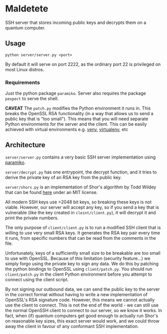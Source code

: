 # Maldetete
SSH server that stores incoming public keys and decrypts them on a quantum computer.

## Usage

`python server/server.py <port>`

By default it will serve on port 2222, as the ordinary port 22 is privileged on most Linux distros.

### Requirements

Just the python package `paramiko`.
Server also requires the package `pexpect` to serve the shell.

**CAVEAT** The `patch.py` modifies the Python environment it runs in. This breaks the OpenSSL RSA functionality (in a way that allows us to send a public key that is "too small").
This means that you will need separate Python environments for the server and the client.
This can be easily achieved with virtual environments e.g. [venv](https://docs.python.org/3/library/venv.html), [virtualenv](https://virtualenv.pypa.io/en/latest/), etc

## Architecture
`server/server.py` contains a very basic SSH server implementation using [paramiko](https://docs.paramiko.org/en/latest/index.html).

`server/decrypt.py` has one entrypoint, the decrypt function, and it tries to derive the private key of an RSA key from the public key.

`server/shors.py` is an implementation of Shor's algorithm by Todd Wildey that can be found [here](https://github.com/toddwildey/shors-python) under an MIT license.

All modern SSH keys use >2048 bit keys, so breaking these keys is not viable. However, our server will accept any key, so if you send a key that is vulnerable (like the key created in `cleint/client.py`), it will decrypt it and print the private numbers.

The only purpose of `client/client.py` is to run a modified SSH client that is willing to use very small RSA keys. It generates the RSA key pair every time it runs, from specific numbers that can be read from the comments in the file.

Unfortunately, keys of a sufficiently small size to be breakable are *too* small to use with OpenSSL. Because of this limitation (security feature...) we simply forgo using the private key to sign any data. We do this by patching the python bindings to OpenSSL using `client/patch.py`. You should run `client/patch.py` in the client Python environment before you attempt to connect using the client script.

By not signing our outbound data, we can send the public key to the server in the correct format without having to write a new implementation of OpenSSL's RSA signature code. However, this means we cannot actually use the client to connect. This is not the end of the world - we can still use the normal OpenSSH client to connect to our server, so we know it works. In fact, when (if) quantum computers get good enough to actually run Shor's on reasonable key sizes, this exact server would work, and we could throw away the client in favour of any conformant SSH implementation.
